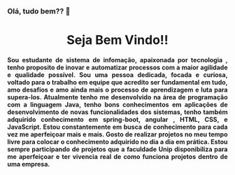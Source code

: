 ### Olá, tudo bem?? 👋

<h1 align="center">Seja Bem Vindo!!</h1>
<h4 align="justify">Sou estudante de sistema de infomação, apaixonada por tecnologia , tenho proposito de inovar e automatizar processos com a maior agilidade e qualidade possível. Sou uma pessoa dedicada, focada e curiosa, voltado para o trabalho em equipe que acredito ser fundamental em tudo, amo desafios e amo ainda mais o processo de aprendizagem e luta para supera-los.
Atualmente tenho me desenvolvido na área de programação com a linguagem Java, tenho bons conhecimentos em aplicações de desenvolvimento de novas funcionalidades dos sistemas, tenho também adquirido conhecimento em spring-boot, angular , HTML, CSS, e JavaScript. Estou constantemente em busca de conhecimento para cada vez me aperfeiçoar mais e mais.
Gosto de realizar projetos no meu tempo livre para colocar o conhecimento adquirido no dia a dia em prática. Estou sempre participando de projetos que a faculdade Unip disponibiliza para me aperfeiçoar e ter vivencia real de como funciona projetos dentro de uma empresa. </h4>





